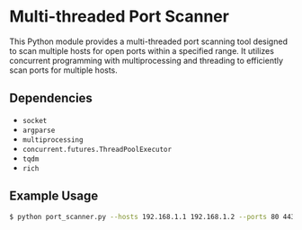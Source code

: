 # Multi-threaded Port Scanner

This Python module provides a multi-threaded port scanning tool designed to scan multiple hosts for open ports within a specified range. It utilizes concurrent programming with multiprocessing and threading to efficiently scan ports for multiple hosts.

## Dependencies

- `socket`
- `argparse`
- `multiprocessing`
- `concurrent.futures.ThreadPoolExecutor`
- `tqdm`
- `rich`

## Example Usage

```bash
$ python port_scanner.py --hosts 192.168.1.1 192.168.1.2 --ports 80 443 8080-8090

